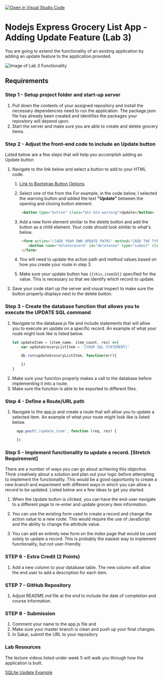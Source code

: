 [![Open in Visual Studio Code](https://classroom.github.com/assets/open-in-vscode-c66648af7eb3fe8bc4f294546bfd86ef473780cde1dea487d3c4ff354943c9ae.svg)](https://classroom.github.com/online_ide?assignment_repo_id=9523543&assignment_repo_type=AssignmentRepo)
#  Nodejs Express Grocery List App - Adding Update Feature (Lab 3)
You are going to extend the functionality of an existing application by adding an update feature to the application provided. 

![Image of Lab 3 Functionality](https://instructorc.github.io/site/slides/logic/images/node/lab3-review.gif)
## Requirements

### Step 1 - Setup project folder and start-up server
1.  Pull down the contents of your assigned repository and install the necessary dependencies need to run the application.  The package.json file has already been created and identifies the packages your repository will depend upon.
2.  Start the server and make sure you are able to create and delete grocery items.

### Step 2 - Adjust the front-end code to include an Update button
Listed below are a few steps that will help you accomplish adding an Update button
1.  Navigate to the link below and select a button to add to your HTML code.
	1.  [Link to Bootstrap Button Options](https://getbootstrap.com/docs/4.0/components/buttons/)
    2.  Select one of the from the  For example, in the code below, I selected the warning button and added the text **"Update"** between the opening and closing button element.
        ```html
         <button type="button" class="btn btn-warning">Update</button>
        ```

	3.  Add a new form element similar to the delete button and add the button as a child element. Your code should look similar to what's below.
        ```html
         <form action="/[ADD YOUR OWN UPDATE PATH]" method="[ADD THE TYPE OF METHOD YOU PREFER - EITHER GET OR POST">
            <button name="deleterecord" id="deletenow" type="submit" class="btn btn-danger" value="{{this.itemID}}">DELETE</button>
         </form>
        ```
	4. You will need to update the action path and method values based on how you create your route in step 3.
    5. Make sure your update button has ```{{this.itemID}}``` specified for the value.  This is necessary so that we identify which record to update.
2.  Save your code start up the server and visual inspect to make sure the button properly displays next to the delete button. 

### Step 3 - Create the database function that allows you to execute the UPDATE SQL command
1.  Navigate to the database.js file and include statements that will allow you to execute an update on a specific record. An example of what your route might look like is listed below.
    ```javascript
    let updateItem = (item_name, item_count, res) =>{
	    var updateGroceryListItem = '[YOUR SQL STATEMENT]'

	    db.run(updateGroceryListItem, function(err){

	    })
    }
    ```
2. Make sure your function properly makes a call to the database before implementing it into a route.
3. Make sure the function is able to be exported to different files.
### Step 4 - Define a Route/URL path
1.  Navigate to the app.js and create a route that will allow you to update a selected item. An example of what your route might look like is listed below.
    ```javascript
      app.post('/update_item', function (req, res) {

      })
    ```
		
### Step 5 - Implement functionality to update a record. [Stretch Requirement]
There are a number of ways you can go about achieving this objective.  Think creatively about a solution and plan out your logic before attempting to implement the functionality.  This would be a good opportunity to create a new branch and experiment with different ways in which you can allow a record to be updated.  Listed below are a few ideas to get you started.
	
1.  When the Update button is clicked, you can have the end-user navigate to a different page to re-enter and update grocery item information.

2.  You can use the existing form used to create a record and change the action value to a new route. This would require the use of JavaScript and the ability to change the attribute value.
	
3. You can add an entirely new form on the index page that would be used solely to update a record.  This is probably the easiest way to implement functionality, but not user-friendly. 


### STEP 6 - Extra Credit (2 Points) 
1.  Add a new column to your database table.  The new column will allow the end user to add a description for each item.

### STEP 7 - GitHub Repository
1.  Adjust README.md file at the end to include the date of completion and course information.

### STEP 8 - Submission
1.  Comment your name to the app.js file and 
2.  Make sure your master branch is clean and push up your final changes.
3.  In Sakai, submit the URL to your repository

### Lab Resources
The lecture videos listed under week 5 will walk you through how the application is built.

[SQLite Update Example](https://www.sqlitetutorial.net/sqlite-update/)
